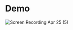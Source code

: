 # Demo
![Screen Recording Apr 25 (5)](https://github.com/pufferbommy/drake-meme-generator/assets/87512687/644c1c2e-2d97-47ce-b1dc-efe4d29e4729)
